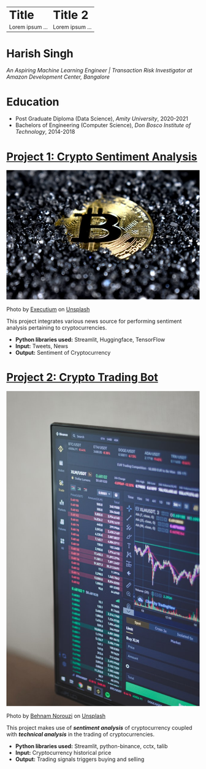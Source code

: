 <table border="0">
 <tr>
    <td><b style="font-size:30px">Title</b></td>
    <td><b style="font-size:30px">Title 2</b></td>
 </tr>
 <tr>
    <td>Lorem ipsum ...</td>
    <td>Lorem ipsum ...</td>
 </tr>
</table>


# Harish Singh
*An Aspiring Machine Learning Engineer | Transaction Risk Investigator at Amazon Development Center, Bangalore*

# Education
* Post Graduate Diploma (Data Science), *Amity University*, 2020-2021
* Bachelors of Engineering (Computer Science), *Don Bosco Institute of Technology*, 2014-2018

# [Project 1: Crypto Sentiment Analysis](http://youtube.com/dataprofessor)
![alt text](executium-9pCV2MB65y8-unsplash.jpg)

Photo by <a href="https://unsplash.com/@executium?utm_source=unsplash&utm_medium=referral&utm_content=creditCopyText">Executium</a> on <a href="https://unsplash.com/s/photos/cryptocurrency?utm_source=unsplash&utm_medium=referral&utm_content=creditCopyText">Unsplash</a>
  
This project integrates various news source for performing sentiment analysis pertaining to cryptocurrencies.
* **Python libraries used:** Streamlit, Huggingface, TensorFlow
* **Input:** Tweets, News
* **Output:** Sentiment of Cryptocurrency

# [Project 2: Crypto Trading Bot](http://youtube.com/dataprofessor)
![alt text](behnam-norouzi-mp11_hrQXf8-unsplash.jpg)

Photo by <a href="https://unsplash.com/@behy_studio?utm_source=unsplash&utm_medium=referral&utm_content=creditCopyText">Behnam Norouzi</a> on <a href="https://unsplash.com/s/photos/crypto-trading-bot?utm_source=unsplash&utm_medium=referral&utm_content=creditCopyText">Unsplash</a>
  
This project makes use of ***sentiment analysis*** of cryptocurrency coupled with ***technical analysis*** in the trading of cryptocurrencies.
* **Python libraries used:** Streamlit, python-binance, cctx, talib
* **Input:** Cryptocurrency historical price
* **Output:** Trading signals triggers buying and selling

  

